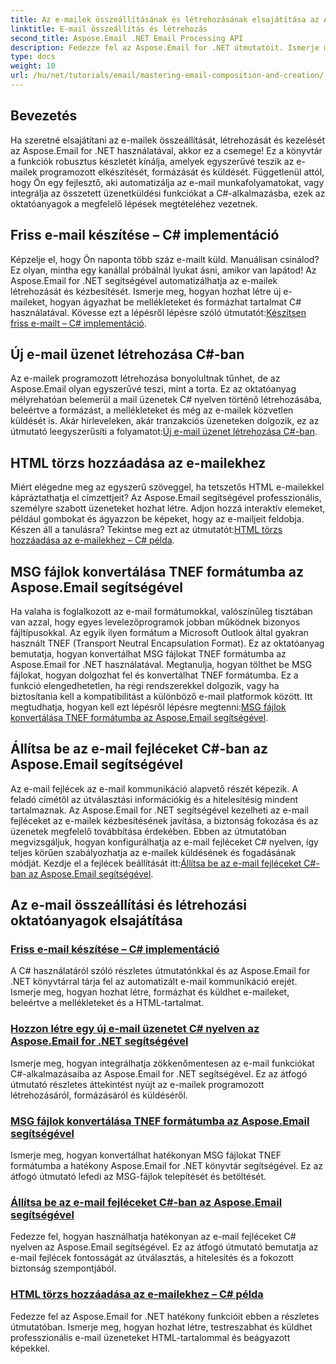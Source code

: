 ```yaml
---
title: Az e-mailek összeállításának és létrehozásának elsajátítása az Aspose.Email for .NET segítségével
linktitle: E-mail összeállítás és létrehozás
second_title: Aspose.Email .NET Email Processing API
description: Fedezze fel az Aspose.Email for .NET útmutatóit. Ismerje meg az e-mailek programozott létrehozását, formázását és küldését, beleértve az olyan speciális funkciókat, mint a mellékletek és a HTML-tartalom.
type: docs
weight: 10
url: /hu/net/tutorials/email/mastering-email-composition-and-creation/
---
```

## Bevezetés

Ha szeretné elsajátítani az e-mailek összeállítását, létrehozását és kezelését az Aspose.Email for .NET használatával, akkor ez a csemege! Ez a könyvtár a funkciók robusztus készletét kínálja, amelyek egyszerűvé teszik az e-mailek programozott elkészítését, formázását és küldését. Függetlenül attól, hogy Ön egy fejlesztő, aki automatizálja az e-mail munkafolyamatokat, vagy integrálja az összetett üzenetküldési funkciókat a C#-alkalmazásba, ezek az oktatóanyagok a megfelelő lépések megtételéhez vezetnek.

## Friss e-mail készítése – C# implementáció  

Képzelje el, hogy Ön naponta több száz e-mailt küld. Manuálisan csinálod? Ez olyan, mintha egy kanállal próbálnál lyukat ásni, amikor van lapátod! Az Aspose.Email for .NET segítségével automatizálhatja az e-mailek létrehozását és kézbesítését. Ismerje meg, hogyan hozhat létre új e-maileket, hogyan ágyazhat be mellékleteket és formázhat tartalmat C# használatával. Kövesse ezt a lépésről lépésre szóló útmutatót:[Készítsen friss e-mailt – C# implementáció](./craft-a-fresh-email-csharp-implementation/).


## Új e-mail üzenet létrehozása C#-ban  

 Az e-mailek programozott létrehozása bonyolultnak tűnhet, de az Aspose.Email olyan egyszerűvé teszi, mint a torta. Ez az oktatóanyag mélyrehatóan belemerül a mail üzenetek C# nyelven történő létrehozásába, beleértve a formázást, a mellékleteket és még az e-mailek közvetlen küldését is. Akár hírleveleken, akár tranzakciós üzeneteken dolgozik, ez az útmutató leegyszerűsíti a folyamatot:[Új e-mail üzenet létrehozása C#-ban](./construct-a-new-mail-message-in-csharp/).

## HTML törzs hozzáadása az e-mailekhez  

Miért elégedne meg az egyszerű szöveggel, ha tetszetős HTML e-mailekkel kápráztathatja el címzettjeit? Az Aspose.Email segítségével professzionális, személyre szabott üzeneteket hozhat létre. Adjon hozzá interaktív elemeket, például gombokat és ágyazzon be képeket, hogy az e-mailjeit feldobja. Készen áll a tanulásra? Tekintse meg ezt az útmutatót:[HTML törzs hozzáadása az e-mailekhez – C# példa](./add-html-body-to-emails-csharp-example/).

## MSG fájlok konvertálása TNEF formátumba az Aspose.Email segítségével  

 Ha valaha is foglalkozott az e-mail formátumokkal, valószínűleg tisztában van azzal, hogy egyes levelezőprogramok jobban működnek bizonyos fájltípusokkal. Az egyik ilyen formátum a Microsoft Outlook által gyakran használt TNEF (Transport Neutral Encapsulation Format). Ez az oktatóanyag bemutatja, hogyan konvertálhat MSG fájlokat TNEF formátumba az Aspose.Email for .NET használatával. Megtanulja, hogyan tölthet be MSG fájlokat, hogyan dolgozhat fel és konvertálhat TNEF formátumba. Ez a funkció elengedhetetlen, ha régi rendszerekkel dolgozik, vagy ha biztosítania kell a kompatibilitást a különböző e-mail platformok között. Itt megtudhatja, hogyan kell ezt lépésről lépésre megtenni:[MSG fájlok konvertálása TNEF formátumba az Aspose.Email segítségével](./converting-msg-files-to-tnef-format/).

## Állítsa be az e-mail fejléceket C#-ban az Aspose.Email segítségével  

 Az e-mail fejlécek az e-mail kommunikáció alapvető részét képezik. A feladó címétől az útválasztási információkig és a hitelesítésig mindent tartalmaznak. Az Aspose.Email for .NET segítségével kezelheti az e-mail fejléceket az e-mailek kézbesítésének javítása, a biztonság fokozása és az üzenetek megfelelő továbbítása érdekében. Ebben az útmutatóban megvizsgáljuk, hogyan konfigurálhatja az e-mail fejléceket C# nyelven, így teljes körűen szabályozhatja az e-mailek küldésének és fogadásának módját. Kezdje el a fejlécek beállítását itt:[Állítsa be az e-mail fejléceket C#-ban az Aspose.Email segítségével](./configure-email-headers-in-csharp/).

## Az e-mail összeállítási és létrehozási oktatóanyagok elsajátítása
### [Friss e-mail készítése – C# implementáció](./craft-a-fresh-email-csharp-implementation/)
A C# használatáról szóló részletes útmutatónkkal és az Aspose.Email for .NET könyvtárral tárja fel az automatizált e-mail kommunikáció erejét. Ismerje meg, hogyan hozhat létre, formázhat és küldhet e-maileket, beleértve a mellékleteket és a HTML-tartalmat.
### [Hozzon létre egy új e-mail üzenetet C# nyelven az Aspose.Email for .NET segítségével](./construct-a-new-mail-message-in-csharp/)
Ismerje meg, hogyan integrálhatja zökkenőmentesen az e-mail funkciókat C#-alkalmazásaiba az Aspose.Email for .NET segítségével. Ez az átfogó útmutató részletes áttekintést nyújt az e-mailek programozott létrehozásáról, formázásáról és küldéséről.
### [MSG fájlok konvertálása TNEF formátumba az Aspose.Email segítségével](./converting-msg-files-to-tnef-format/)
Ismerje meg, hogyan konvertálhat hatékonyan MSG fájlokat TNEF formátumba a hatékony Aspose.Email for .NET könyvtár segítségével. Ez az átfogó útmutató lefedi az MSG-fájlok telepítését és betöltését. 
### [Állítsa be az e-mail fejléceket C#-ban az Aspose.Email segítségével](./configure-email-headers-in-csharp/)
Fedezze fel, hogyan használhatja hatékonyan az e-mail fejléceket C# nyelven az Aspose.Email segítségével. Ez az átfogó útmutató bemutatja az e-mail fejlécek fontosságát az útválasztás, a hitelesítés és a fokozott biztonság szempontjából.
### [HTML törzs hozzáadása az e-mailekhez – C# példa](./add-html-body-to-emails-csharp-example/)
Fedezze fel az Aspose.Email for .NET hatékony funkcióit ebben a részletes útmutatóban. Ismerje meg, hogyan hozhat létre, testreszabhat és küldhet professzionális e-mail üzeneteket HTML-tartalommal és beágyazott képekkel.